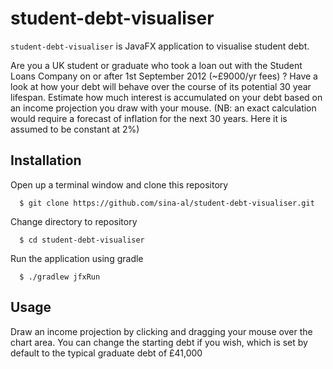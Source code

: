 # student-debt-visualiser
`student-debt-visualiser` is JavaFX application to visualise student debt.

Are you a UK student or graduate who took a loan out with the Student Loans Company on or after 1st September 2012 (~£9000/yr fees) ?
Have a look at how your debt will behave over the course of its potential 30 year lifespan. 
Estimate how much interest is accumulated on your debt based on an income projection you draw with your mouse. 
(NB: an exact calculation would require a forecast of inflation for the next 30 years. Here it is assumed to be constant at 2%)

## Installation
Open up a terminal window and clone this repository
```
  $ git clone https://github.com/sina-al/student-debt-visualiser.git
```
Change directory to repository
```
  $ cd student-debt-visualiser
```
Run the application using gradle
```
  $ ./gradlew jfxRun
```

## Usage
Draw an income projection by clicking and dragging your mouse over the chart area. 
You can change the starting debt if you wish, which is set by default to the typical graduate debt of £41,000

